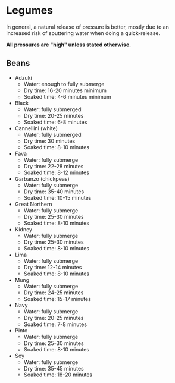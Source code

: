 # Legumes
In general, a natural release of pressure is better, mostly due to an increased risk of sputtering water when doing a quick-release.

**All pressures are "high" unless stated otherwise.**

## Beans

- Adzuki
    - Water: enough to fully submerge
    - Dry time: 16-20 minutes minimum
    - Soaked time: 4-6 minutes minimum
- Black
    - Water: fully submerged
    - Dry time: 20-25 minutes
    - Soaked time: 6-8 minutes
- Cannellini (white)
    - Water: fully submerged
    - Dry time: 30 minutes
    - Soaked time: 8-10 minutes
- Fava
    - Water: fully submerge
    - Dry time: 22-28 minutes
    - Soaked time: 8-12 minutes
- Garbanzo (chickpeas)
    - Water: fully submerge
    - Dry time: 35-40 minutes
    - Soaked time: 10-15 minutes
- Great Northern
    - Water: fully submerge
    - Dry time: 25-30 minutes
    - Soaked time: 8-10 minutes
- Kidney
    - Water: fully submerge
    - Dry time: 25-30 minutes
    - Soaked time: 8-10 minutes
- Lima
    - Water: fully submerge
    - Dry time: 12-14 minutes
    - Soaked time: 8-10 minutes
- Mung
    - Water: fully submerge
    - Dry time: 24-25 minutes
    - Soaked time: 15-17 minutes
- Navy
    - Water: fully submerge
    - Dry time: 20-25 minutes
    - Soaked time: 7-8 minutes
- Pinto
    - Water: fully submerge
    - Dry time: 25-30 minutes
    - Soaked time: 8-10 minutes
- Soy
    - Water: fully submerge
    - Dry time: 35-45 minutes
    - Soaked time: 18-20 minutes

